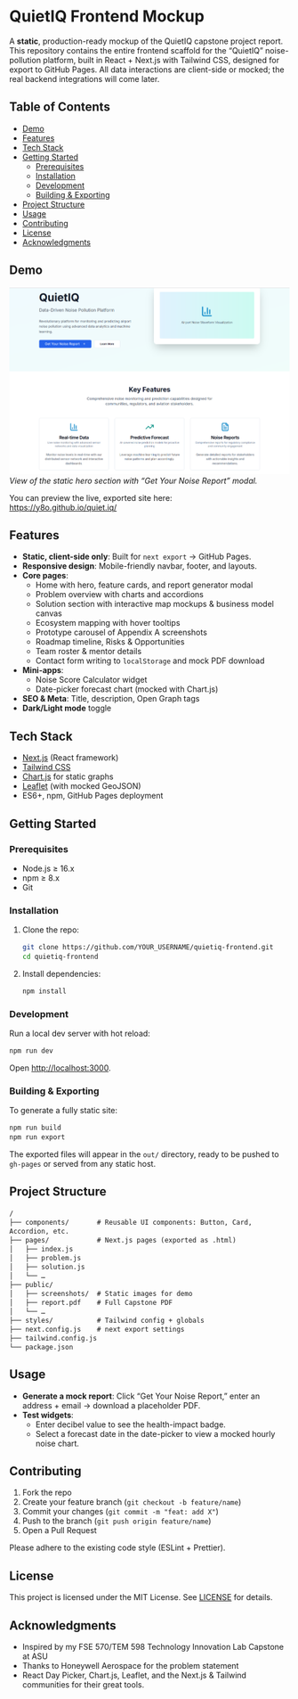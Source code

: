 # QuietIQ Frontend Mockup

A **static**, production-ready mockup of the QuietIQ capstone project report. This repository contains the entire frontend scaffold for the “QuietIQ” noise-pollution platform, built in React + Next.js with Tailwind CSS, designed for export to GitHub Pages. All data interactions are client-side or mocked; the real backend integrations will come later.

## Table of Contents

- [Demo](#demo)  
- [Features](#features)  
- [Tech Stack](#tech-stack)  
- [Getting Started](#getting-started)  
  - [Prerequisites](#prerequisites)  
  - [Installation](#installation)  
  - [Development](#development)  
  - [Building & Exporting](#building--exporting)  
- [Project Structure](#project-structure)  
- [Usage](#usage)  
- [Contributing](#contributing)  
- [License](#license)  
- [Acknowledgments](#acknowledgments)

## Demo

![Home Page Screenshot](./public/screenshots/home.png)  
_View of the static hero section with “Get Your Noise Report” modal._

You can preview the live, exported site here:  
https://y8o.github.io/quiet.iq/

## Features

- **Static, client-side only**: Built for `next export` → GitHub Pages.  
- **Responsive design**: Mobile-friendly navbar, footer, and layouts.  
- **Core pages**:  
  - Home with hero, feature cards, and report generator modal  
  - Problem overview with charts and accordions  
  - Solution section with interactive map mockups & business model canvas  
  - Ecosystem mapping with hover tooltips  
  - Prototype carousel of Appendix A screenshots  
  - Roadmap timeline, Risks & Opportunities  
  - Team roster & mentor details  
  - Contact form writing to `localStorage` and mock PDF download  
- **Mini-apps**:  
  - Noise Score Calculator widget  
  - Date-picker forecast chart (mocked with Chart.js)  
- **SEO & Meta**: Title, description, Open Graph tags  
- **Dark/Light mode** toggle  

## Tech Stack

- [Next.js](https://nextjs.org/) (React framework)  
- [Tailwind CSS](https://tailwindcss.com/)  
- [Chart.js](https://www.chartjs.org/) for static graphs  
- [Leaflet](https://leafletjs.com/) (with mocked GeoJSON)  
- ES6+, npm, GitHub Pages deployment  

## Getting Started

### Prerequisites

- Node.js ≥ 16.x  
- npm ≥ 8.x  
- Git  

### Installation

1. Clone the repo:  
   ```bash
   git clone https://github.com/YOUR_USERNAME/quietiq-frontend.git
   cd quietiq-frontend
   ```
2. Install dependencies:  
   ```bash
   npm install
   ```

### Development

Run a local dev server with hot reload:

```bash
npm run dev
```

Open [http://localhost:3000](http://localhost:3000).

### Building & Exporting

To generate a fully static site:

```bash
npm run build
npm run export
```

The exported files will appear in the `out/` directory, ready to be pushed to `gh-pages` or served from any static host.

## Project Structure

```
/
├── components/       # Reusable UI components: Button, Card, Accordion, etc.
├── pages/            # Next.js pages (exported as .html)
│   ├── index.js
│   ├── problem.js
│   ├── solution.js
│   └── …
├── public/
│   ├── screenshots/  # Static images for demo
│   ├── report.pdf    # Full Capstone PDF
│   └── …
├── styles/           # Tailwind config + globals
├── next.config.js    # next export settings
├── tailwind.config.js
└── package.json
```

## Usage

- **Generate a mock report**: Click “Get Your Noise Report,” enter an address + email → download a placeholder PDF.  
- **Test widgets**:  
  - Enter decibel value to see the health-impact badge.  
  - Select a forecast date in the date-picker to view a mocked hourly noise chart.

## Contributing

1. Fork the repo  
2. Create your feature branch (`git checkout -b feature/name`)  
3. Commit your changes (`git commit -m "feat: add X"`)  
4. Push to the branch (`git push origin feature/name`)  
5. Open a Pull Request

Please adhere to the existing code style (ESLint + Prettier).

## License

This project is licensed under the MIT License. See [LICENSE](LICENSE) for details.

## Acknowledgments

- Inspired by my FSE 570/TEM 598 Technology Innovation Lab Capstone at ASU  
- Thanks to Honeywell Aerospace for the problem statement  
- React Day Picker, Chart.js, Leaflet, and the Next.js & Tailwind communities for their great tools.
